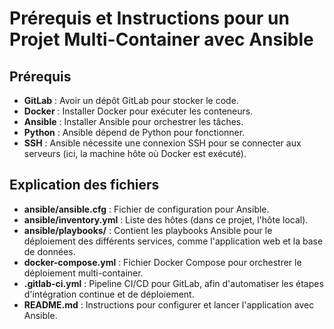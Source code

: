 # Prérequis et Instructions pour un Projet Multi-Container avec Ansible

## Prérequis

- **GitLab** : Avoir un dépôt GitLab pour stocker le code.
- **Docker** : Installer Docker pour exécuter les conteneurs.
- **Ansible** : Installer Ansible pour orchestrer les tâches.
- **Python** : Ansible dépend de Python pour fonctionner.
- **SSH** : Ansible nécessite une connexion SSH pour se connecter aux serveurs (ici, la machine hôte où Docker est exécuté).

## Explication des fichiers

- **ansible/ansible.cfg** : Fichier de configuration pour Ansible.
- **ansible/inventory.yml** : Liste des hôtes (dans ce projet, l'hôte local).
- **ansible/playbooks/** : Contient les playbooks Ansible pour le déploiement des différents services, comme l'application web et la base de données.
- **docker-compose.yml** : Fichier Docker Compose pour orchestrer le déploiement multi-container.
- **.gitlab-ci.yml** : Pipeline CI/CD pour GitLab, afin d'automatiser les étapes d'intégration continue et de déploiement.
- **README.md** : Instructions pour configurer et lancer l'application avec Ansible.